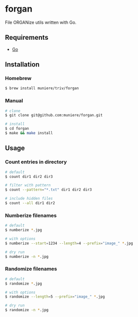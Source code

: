 # forgan

File ORGANize utils written with Go.

## Requirements

- [Go](https://golang.org/)

## Installation

### Homebrew

```bash
$ brew install muniere/triv/forgan
```

### Manual

```bash
# clone
$ git clone git@github.com:muniere/forgan.git

# install
$ cd forgan
$ make && make install
```

## Usage

### Count entries in directory

```bash
# default
$ count dir1 dir2 dir3

# filter with pattern
$ count --pattern="*.txt" dir1 dir2 dir3

# include hidden files
$ count --all dir1 dir2
```

### Numberize filenames

```bash
# default
$ numberize *.jpg

# with options
$ numberize --start=1234 --length=4 --prefix="image_" *.jpg

# dry run
$ numberize -n *.jpg
```

### Randomize filenames

```bash
# default
$ randomize *.jpg

# with options
$ randomize --length=5 --prefix="image_" *.jpg

# dry run
$ randomize -n *.jpg
```
